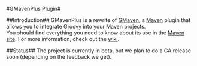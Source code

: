 #GMavenPlus Plugin#

##Introduction##
GMavenPlus is a rewrite of [GMaven](http://docs.codehaus.org/display/GMAVEN/Home), a [Maven](http://maven.apache.org/) plugin that allows you to integrate Groovy into your Maven projects.<br>
You should find everything you need to know about its use in the [Maven site](http://groovy.github.com/GMavenPlus/index.html).  For more information, check out the [wiki](http://github.com/groovy/GMavenPlus/wiki).

##Status##
The project is currently in beta, but we plan to do a GA release soon (depending on the feedback we get).

